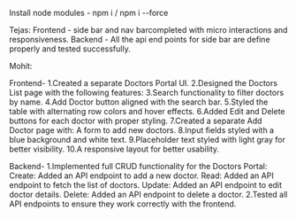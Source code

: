 Install node modules - npm i / npm i --force

Tejas:
Frontend - side bar and nav barcompleted with micro interactions and responsiveness.
Backend - All the api end points for side bar are define properly and tested successfully.

Mohit: 

Frontend-
1.Created a separate Doctors Portal UI.
2.Designed the Doctors List page with the following features:
3.Search functionality to filter doctors by name.
4.Add Doctor button aligned with the search bar.
5.Styled the table with alternating row colors and hover effects.
6.Added Edit and Delete buttons for each doctor with proper styling.
7.Created a separate Add Doctor page with:
A form to add new doctors.
8.Input fields styled with a blue background and white text.
9.Placeholder text styled with light gray for better visibility.
10.A responsive layout for better usability.

Backend-
1.Implemented full CRUD functionality for the Doctors Portal:
Create: Added an API endpoint to add a new doctor.
Read: Added an API endpoint to fetch the list of doctors.
Update: Added an API endpoint to edit doctor details.
Delete: Added an API endpoint to delete a doctor.
2.Tested all API endpoints to ensure they work correctly with the frontend.
